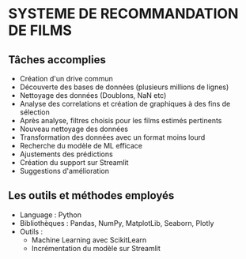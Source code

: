 <html>

<body>

  <div>
    <h1>SYSTEME DE RECOMMANDATION DE FILMS</h1>
  </div>

  <!-- Organisation équipe -->
  <div>
    <h2>Tâches accomplies</h2>
    <ul>
      <li>Création d'un drive commun</li>
      <li>Découverte des bases de données (plusieurs millions de lignes)</li>
      <li>Nettoyage des données (Doublons, NaN etc)</li>
      <li>Analyse des correlations et création de graphiques à des fins de sélection</li>
      <li>Après analyse, filtres choisis pour les films estimés pertinents</li>
      <li>Nouveau nettoyage des données</li>
      <li>Transformation des données avec un format moins lourd</li>
      <li>Recherche du modèle de ML efficace</li>
      <li>Ajustements des prédictions</li>
      <li>Création du support sur Streamlit</li>
      <li>Suggestions d'amélioration</li>        
    </ul>
  </div>
  
  <!-- Section technos -->
  <div class="card margin-card">
    <h2><b>Les outils et méthodes employés</b></h2>
    <ul>
      <li>Language : Python</li>
      <li>Bibliothèques : Pandas, NumPy, MatplotLib, Seaborn, Plotly</li>
      <li>Outils : 
        <ul>
          <li>Machine Learning avec ScikitLearn</li>
          <li>Incrémentation du modèle sur Streamlit</li>
        </ul>
      </li
    </ul>
  </div>

</body>

</html>

